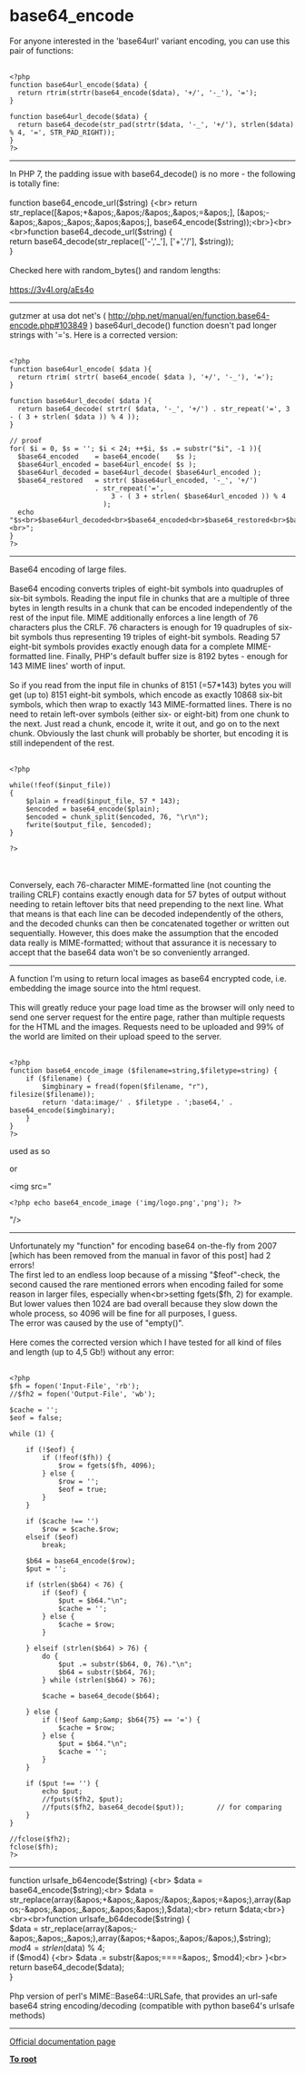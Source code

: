 # base64_encode



For anyone interested in the &apos;base64url&apos; variant encoding, you can use this pair of functions:<br><br>

```
<?php
function base64url_encode($data) {
  return rtrim(strtr(base64_encode($data), '+/', '-_'), '=');
}

function base64url_decode($data) {
  return base64_decode(str_pad(strtr($data, '-_', '+/'), strlen($data) % 4, '=', STR_PAD_RIGHT));
}
?>
```
  

---

In PHP 7, the padding issue with base64_decode() is no more - the following is totally fine:<br><br>function base64_encode_url($string) {<br>    return str_replace([&apos;+&apos;,&apos;/&apos;,&apos;=&apos;], [&apos;-&apos;,&apos;_&apos;,&apos;&apos;], base64_encode($string));<br>}<br><br>function base64_decode_url($string) {<br>    return base64_decode(str_replace([&apos;-&apos;,&apos;_&apos;], [&apos;+&apos;,&apos;/&apos;], $string));<br>}<br><br>Checked here with random_bytes() and random lengths:<br><br>https://3v4l.org/aEs4o  

---

gutzmer at usa dot net&apos;s ( http://php.net/manual/en/function.base64-encode.php#103849 ) base64url_decode() function doesn&apos;t pad longer strings with &apos;=&apos;s. Here is a corrected version: <br><br>

```
<?php
function base64url_encode( $data ){
  return rtrim( strtr( base64_encode( $data ), '+/', '-_'), '=');
}

function base64url_decode( $data ){
  return base64_decode( strtr( $data, '-_', '+/') . str_repeat('=', 3 - ( 3 + strlen( $data )) % 4 ));
}

// proof
for( $i = 0, $s = ''; $i < 24; ++$i, $s .= substr("$i", -1 )){
  $base64_encoded    = base64_encode(    $s );
  $base64url_encoded = base64url_encode( $s );
  $base64url_decoded = base64url_decode( $base64url_encoded );
  $base64_restored   = strtr( $base64url_encoded, '-_', '+/')
                     . str_repeat('=',
                         3 - ( 3 + strlen( $base64url_encoded )) % 4
                       );
  echo "$s<br>$base64url_decoded<br>$base64_encoded<br>$base64_restored<br>$base64url_encoded<br><br>";
}
?>
```
  

---

Base64 encoding of large files.<br><br>Base64 encoding converts triples of eight-bit symbols into quadruples of six-bit symbols. Reading the input file in chunks that are a multiple of three bytes in length results in a chunk that can be encoded independently of the rest of the input file. MIME additionally enforces a line length of 76 characters plus the CRLF. 76 characters is enough for 19 quadruples of six-bit symbols thus representing 19 triples of eight-bit symbols. Reading 57 eight-bit symbols provides exactly enough data for a complete MIME-formatted line. Finally, PHP&apos;s default buffer size is 8192 bytes - enough for 143 MIME lines&apos; worth of input.<br><br>So if you read from the input file in chunks of 8151 (=57*143) bytes you will get (up to) 8151 eight-bit symbols, which encode as exactly 10868 six-bit symbols, which then wrap to exactly 143 MIME-formatted lines. There is no need to retain left-over symbols (either six- or eight-bit) from one chunk to the next. Just read a chunk, encode it, write it out, and go on to the next chunk. Obviously the last chunk will probably be shorter, but encoding it is still independent of the rest.<br><br>

```
<?php

while(!feof($input_file))
{
    $plain = fread($input_file, 57 * 143);
    $encoded = base64_encode($plain);
    $encoded = chunk_split($encoded, 76, "\r\n");
    fwrite($output_file, $encoded);
}

?>
```
<br><br>Conversely, each 76-character MIME-formatted line (not counting the trailing CRLF) contains exactly enough data for 57 bytes of output without needing to retain leftover bits that need prepending to the next line. What that means is that each line can be decoded independently of the others, and the decoded chunks can then be concatenated together or written out sequentially. However, this does make the assumption that the encoded data really is MIME-formatted; without that assurance it is necessary to accept that the base64 data won&apos;t be so conveniently arranged.  

---

A function I&apos;m using to return local images as base64 encrypted code, i.e. embedding the image source into the html request.<br><br>This will greatly reduce your page load time as the browser will only need to send one server request for the entire page, rather than multiple requests for the HTML and the images. Requests need to be uploaded and 99% of the world are limited on their upload speed to the server.<br><br>

```
<?php 
function base64_encode_image ($filename=string,$filetype=string) {
    if ($filename) {
        $imgbinary = fread(fopen($filename, "r"), filesize($filename));
        return 'data:image/' . $filetype . ';base64,' . base64_encode($imgbinary);
    }
}
?>
```


used as so

<style type="text/css">
.logo {
    background: url("

```
<?php echo base64_encode_image ('img/logo.png','png'); ?>
```
") no-repeat right 5px;
}
</style>

or

<img src="

```
<?php echo base64_encode_image ('img/logo.png','png'); ?>
```
"/&gt;  

---

Unfortunately my "function" for encoding base64 on-the-fly from 2007 [which has been removed from the manual in favor of this post] had 2 errors!<br>The first led to an endless loop because of a missing "$feof"-check, the second caused the rare mentioned errors when encoding failed for some reason in larger files, especially when<br>setting fgets($fh, 2) for example. But lower values then 1024 are bad overall because they slow down the whole process, so 4096 will be fine for all purposes, I guess.<br>The error was caused by the use of "empty()".<br><br>Here comes the corrected version which I have tested for all kind of files and length (up to 4,5 Gb!) without any error:<br><br>

```
<?php
$fh = fopen('Input-File', 'rb');
//$fh2 = fopen('Output-File', 'wb');

$cache = '';
$eof = false;

while (1) {

    if (!$eof) {
        if (!feof($fh)) {
            $row = fgets($fh, 4096);
        } else {
            $row = '';
            $eof = true;
        }
    }

    if ($cache !== '')
        $row = $cache.$row;
    elseif ($eof)
        break;

    $b64 = base64_encode($row);
    $put = '';

    if (strlen($b64) < 76) {
        if ($eof) {
            $put = $b64."\n";
            $cache = '';
        } else {
            $cache = $row;
        }

    } elseif (strlen($b64) > 76) {
        do {
            $put .= substr($b64, 0, 76)."\n";
            $b64 = substr($b64, 76);
        } while (strlen($b64) > 76);

        $cache = base64_decode($b64);

    } else {
        if (!$eof &amp;&amp; $b64{75} == '=') {
            $cache = $row;
        } else {
            $put = $b64."\n";
            $cache = '';
        }
    }

    if ($put !== '') {
        echo $put;
        //fputs($fh2, $put);
        //fputs($fh2, base64_decode($put));        // for comparing
    }
}

//fclose($fh2);
fclose($fh);
?>
```
  

---

function urlsafe_b64encode($string) {<br>    $data = base64_encode($string);<br>    $data = str_replace(array(&apos;+&apos;,&apos;/&apos;,&apos;=&apos;),array(&apos;-&apos;,&apos;_&apos;,&apos;&apos;),$data);<br>    return $data;<br>}<br><br>function urlsafe_b64decode($string) {<br>    $data = str_replace(array(&apos;-&apos;,&apos;_&apos;),array(&apos;+&apos;,&apos;/&apos;),$string);<br>    $mod4 = strlen($data) % 4;<br>    if ($mod4) {<br>        $data .= substr(&apos;====&apos;, $mod4);<br>    }<br>    return base64_decode($data);<br>}<br><br>Php version of perl&apos;s MIME::Base64::URLSafe, that provides an url-safe base64 string encoding/decoding (compatible with python base64&apos;s urlsafe methods)  

---

[Official documentation page](https://www.php.net/manual/en/function.base64-encode.php)

**[To root](/README.md)**